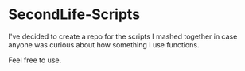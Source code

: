# SecondLife-Scripts

I've decided to create a repo for the scripts I mashed together in case anyone was curious about how something I use functions.

Feel free to use.
